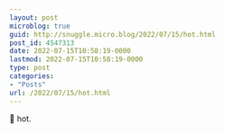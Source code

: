 ```yaml
---
layout: post
microblog: true
guid: http://snuggle.micro.blog/2022/07/15/hot.html
post_id: 4547313
date: 2022-07-15T10:58:19-0000
lastmod: 2022-07-15T10:58:19-0000
type: post
categories:
- "Posts"
url: /2022/07/15/hot.html
---
```

<p>🫠 hot.</p>
